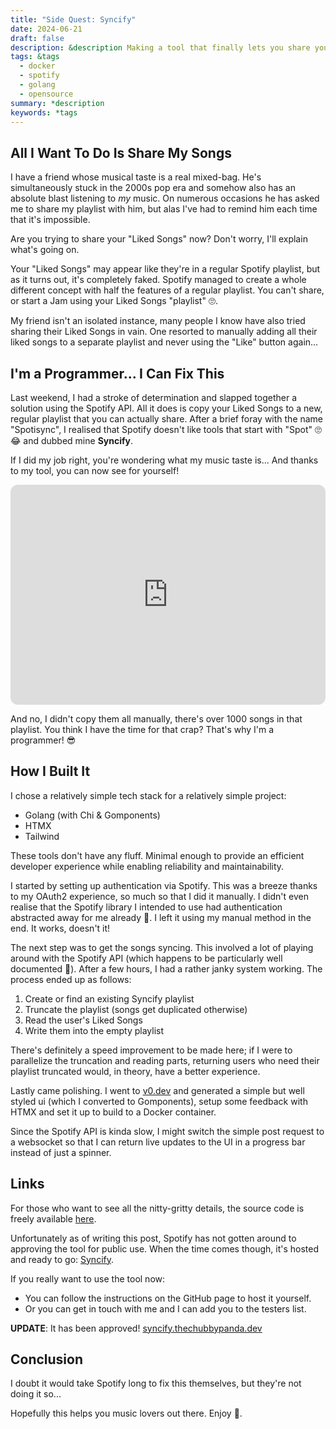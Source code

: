 ```yaml
---
title: "Side Quest: Syncify"
date: 2024-06-21
draft: false
description: &description Making a tool that finally lets you share your Liked Songs.
tags: &tags
  - docker
  - spotify
  - golang
  - opensource
summary: *description
keywords: *tags
---
```

## All I Want To Do Is Share My Songs

I have a friend whose musical taste is a real mixed-bag. He's simultaneously stuck in the 2000s pop era and somehow also has an absolute blast listening to _my_ music. On numerous occasions he has asked me to share my playlist with him, but alas I've had to remind him each time that it's impossible.

Are you trying to share your "Liked Songs" now? Don't worry, I'll explain what's going on.

Your "Liked Songs" may appear like they're in a regular Spotify playlist, but as it turns out, it's completely faked. Spotify managed to create a whole different concept with half the features of a regular playlist. You can't share, or start a Jam using your Liked Songs "playlist" 🙄.

My friend isn't an isolated instance, many people I know have also tried sharing their Liked Songs in vain. One resorted to manually adding all their liked songs to a separate playlist and never using the "Like" button again...

## I'm a Programmer... I Can Fix This

Last weekend, I had a stroke of determination and slapped together a solution using the Spotify API. All it does is copy your Liked Songs to a new, regular playlist that you can actually share. After a brief foray with the name "Spotisync", I realised that Spotify doesn't like tools that start with "Spot" 🙄😂 and dubbed mine **Syncify**.

If I did my job right, you're wondering what my music taste is... And thanks to my tool, you can now see for yourself!

<iframe style="border-radius:12px" src="https://open.spotify.com/embed/playlist/57K0rskLJ3VKuVHJK1hXlQ?utm_source=generator" width="100%" height="352" frameBorder="0" allowfullscreen="" allow="autoplay; clipboard-write; encrypted-media; fullscreen; picture-in-picture" loading="lazy"></iframe>

And no, I didn't copy them all manually, there's over 1000 songs in that playlist. You think I have the time for that crap? That's why I'm a programmer! 😎

## How I Built It

I chose a relatively simple tech stack for a relatively simple project:

- Golang (with Chi & Gomponents)
- HTMX
- Tailwind

These tools don't have any fluff. Minimal enough to provide an efficient developer experience while enabling reliability and maintainability.

I started by setting up authentication via Spotify. This was a breeze thanks to my OAuth2 experience, so much so that I did it manually. I didn't even realise that the Spotify library I intended to use had authentication abstracted away for me already 🥴. I left it using my manual method in the end. It works, doesn't it!

The next step was to get the songs syncing. This involved a lot of playing around with the Spotify API (which happens to be particularly well documented 👏). After a few hours, I had a rather janky system working. The process ended up as follows:

1. Create or find an existing Syncify playlist
2. Truncate the playlist (songs get duplicated otherwise)
3. Read the user's Liked Songs
4. Write them into the empty playlist

There's definitely a speed improvement to be made here; if I were to parallelize the truncation and reading parts, returning users who need their playlist truncated would, in theory, have a better experience.

Lastly came polishing. I went to [v0.dev](https://v0.dev) and generated a simple but well styled ui (which I converted to Gomponents), setup some feedback with HTMX and set it up to build to a Docker container.

Since the Spotify API is kinda slow, I might switch the simple post request to a websocket so that I can return live updates to the UI in a progress bar instead of just a spinner.

## Links

For those who want to see all the nitty-gritty details, the source code is freely available [here](https://github.com/thechubbypanda/syncify).

Unfortunately as of writing this post, Spotify has not gotten around to approving the tool for public use. When the time comes though, it's hosted and ready to go: [Syncify](https://syncify.thechubbypanda.dev).

If you really want to use the tool now:

- You can follow the instructions on the GitHub page to host it yourself.
- Or you can get in touch with me and I can add you to the testers list.

**UPDATE**: It has been approved! [syncify.thechubbypanda.dev](https://syncify.thechubbypanda.dev)

## Conclusion

I doubt it would take Spotify long to fix this themselves, but they're not doing it so...

Hopefully this helps you music lovers out there. Enjoy 🫡.
